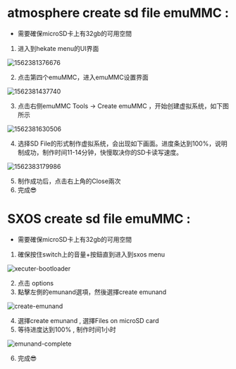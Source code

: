 # atmosphere create sd file emuMMC :
* 需要確保microSD卡上有32gb的可用空間
1. 进入到hekate menu的UI界面

![1562381376676](https://user-images.githubusercontent.com/64573431/109381757-26608300-7917-11eb-89b3-7292d420ad42.png)

2. 点击第四个emuMMC，进入emuMMC设置界面

![1562381437740](https://user-images.githubusercontent.com/64573431/109381785-4b54f600-7917-11eb-9639-799a566bdae5.png)

3. 点击右侧emuMMC Tools -> Create emuMMC ，开始创建虚拟系统，如下图所示

![1562381630506](https://user-images.githubusercontent.com/64573431/109381847-aa1a6f80-7917-11eb-8ec6-f56ad9da51bb.png)

4. 选择SD File的形式制作虚拟系统，会出现如下画面。进度条达到100%，说明制成功，制作时间11-14分钟，快慢取决你的SD卡读写速度。

![1562383179986](https://user-images.githubusercontent.com/64573431/109381862-c1595d00-7917-11eb-90c2-4c3f5199a51e.png)

5. 制作成功后，点击右上角的Close兩次
6. 完成😎

# SXOS create sd file emuMMC :
* 需要確保microSD卡上有32gb的可用空間
1. 確保按住switch上的音量+按鈕直到进入到sxos menu

![xecuter-bootloader](https://user-images.githubusercontent.com/64573431/109382168-c0292f80-7919-11eb-95b0-a29dbd58ace9.png)

2. 点击 options
3. 點擊左側的emunand選項，然後選擇create emunand

![create-emunand](https://user-images.githubusercontent.com/64573431/109382199-fb2b6300-7919-11eb-91ea-51de6214cebf.png)

4. 選擇create emunand , 選擇Files on microSD card
5. 等待进度达到100% , 制作时间1小时

![emunand-complete](https://user-images.githubusercontent.com/64573431/109382303-9de3e180-791a-11eb-8937-4640a74f85e8.png)

6. 完成😎
